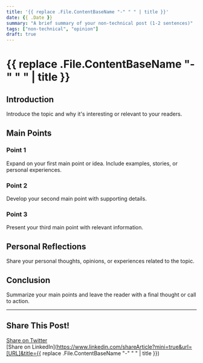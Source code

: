 ```yaml
---
title: '{{ replace .File.ContentBaseName "-" " " | title }}'
date: {{ .Date }}
summary: "A brief summary of your non-technical post (1-2 sentences)"
tags: ["non-technical", "opinion"]
draft: true
---
```


# {{ replace .File.ContentBaseName "-" " " | title }}

## Introduction

Introduce the topic and why it's interesting or relevant to your readers.

## Main Points

### Point 1

Expand on your first main point or idea. Include examples, stories, or personal experiences.

### Point 2

Develop your second main point with supporting details.

### Point 3

Present your third main point with relevant information.

## Personal Reflections

Share your personal thoughts, opinions, or experiences related to the topic.

## Conclusion

Summarize your main points and leave the reader with a final thought or call to action.

---

## Share This Post!

[Share on Twitter](https://twitter.com/intent/tweet?text=I%20just%20read%20this%20interesting%20post!%20Check%20it%20out:%20[URL])  
[Share on LinkedIn](https://www.linkedin.com/shareArticle?mini=true&url=[URL]&title={{ replace .File.ContentBaseName "-" " " | title }})
